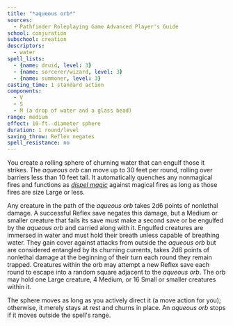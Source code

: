 ```yaml
---
title: "*aqueous orb*"
sources:
  - Pathfinder Roleplaying Game Advanced Player's Guide
school: conjuration
subschool: creation
descriptors:
  - water
spell_lists:
  - {name: druid, level: 3}
  - {name: sorcerer/wizard, level: 3}
  - {name: summoner, level: 3}
casting_time: 1 standard action
components:
  - V
  - S
  - M (a drop of water and a glass bead)
range: medium
effect: 10-ft.-diameter sphere
duration: 1 round/level
saving_throw: Reflex negates
spell_resistance: no
---
```


You create a rolling sphere of churning water that can engulf those it strikes. The *aqueous orb* can move up to 30 feet per round, rolling over barriers less than 10 feet tall. It automatically quenches any nonmagical fires and functions as [*dispel magic*](/spells/dispel-magic/) against magical fires as long as those fires are size Large or less.

Any creature in the path of the *aqueous orb* takes 2d6 points of nonlethal damage. A successful Reflex save negates this damage, but a Medium or smaller creature that fails its save must make a second save or be engulfed by the *aqueous orb* and carried along with it. Engulfed creatures are immersed in water and must hold their breath unless capable of breathing water. They gain cover against attacks from outside the *aqueous orb* but are considered entangled by its churning currents, takes 2d6 points of nonlethal damage at the beginning of their turn each round they remain trapped. Creatures within the orb may attempt a new Reflex save each round to escape into a random square adjacent to the *aqueous orb*. The orb may hold one Large creature, 4 Medium, or 16 Small or smaller creatures within it.

The sphere moves as long as you actively direct it (a move action for you); otherwise, it merely stays at rest and churns in place. An *aqueous orb* stops if it moves outside the spell's range.

